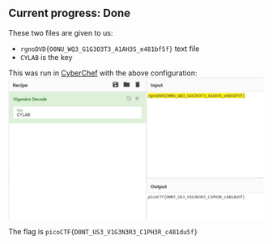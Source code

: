 ## Current progress: Done


These two files are given to us:
- `rgnoDVD{O0NU_WQ3_G1G3O3T3_A1AH3S_e481bf5f}` text file
- `CYLAB` is the key

This was run in [CyberChef](https://gchq.github.io/CyberChef/) with the above configuration:
![cyberchef](cyberchef.jpg)

The flag is `picoCTF{D0NT_US3_V1G3N3R3_C1PH3R_c481du5f}`